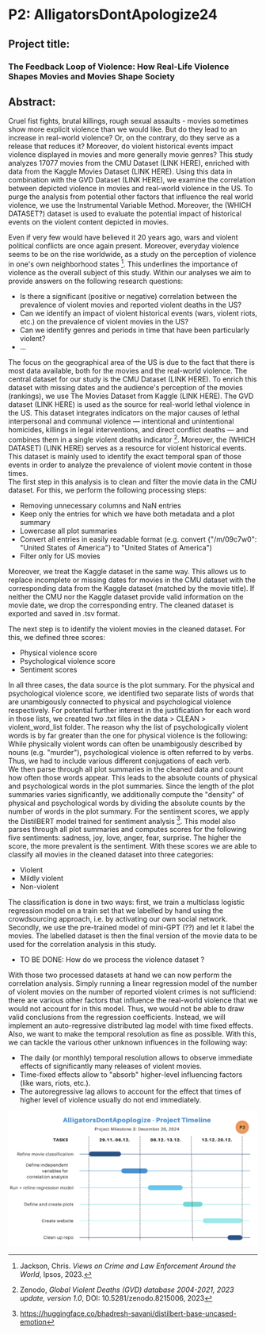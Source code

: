  # P2: AlligatorsDontApologize24 

 ## Project title: 
 ### The Feedback Loop of Violence: How Real-Life Violence Shapes Movies and Movies Shape Society

 ## Abstract:
 Cruel fist fights, brutal killings, rough sexual assaults - movies sometimes show more explicit violence than we would like. But do they lead to an increase in real-world violence? Or, on the contrary, do they serve as a release that reduces it? Moreover, do violent historical events impact violence displayed in movies and more generally movie genres? This study analyzes 17077 movies from the CMU Dataset (LINK HERE), enriched with data from the Kaggle Movies Dataset (LINK HERE). Using this data in combination with the GVD Dataset (LINK HERE), we examine the correlation between depicted violence in movies and real-world violence in the US. To purge the analysis from potential other factors that influence the real world violence, we use the Instrumental Variable Method. Moreover, the (WHICH DATASET?) dataset is used to evaluate the potential impact of historical events on the violent content depicted in movies.

Even if very few would have believed it 20 years ago, wars and violent political conflicts are once again present. Moreover, everyday violence seems to be on the rise worldwide, as a study on the perception of violence in one's own neighborhood states [^1]. This underlines the importance of violence as the overall subject of this study. Within our analyses we aim to provide answers on the following research questions: 

* Is there a significant (positive or negative) correlation between the prevalence of violent movies and reported violent deaths in the US?
* Can we identify an impact of violent historical events (wars, violent riots, etc.) on the prevalence of violent movies in the US?
* Can we identify genres and periods in time that have been particularly violent?
* ...

The focus on the geographical area of the US is due to the fact that there is most data available, both for the movies and the real-world violence.
The central dataset for our study is the CMU Dataset (LINK HERE). To enrich this dataset with missing dates and the audience's perception of the movies (rankings), we use The Movies Dataset from Kaggle (LINK HERE). The GVD dataset (LINK HERE) is used as the source for real-world lethal violence in the US. This dataset integrates indicators on the major causes of lethal interpersonal and communal violence — intentional and unintentional homicides, killings in legal interventions, and direct conflict deaths — and combines them in a single violent deaths indicator [^2]. Moreover, the (WHICH DATASET) (LINK HERE) serves as a resource for violent historical events. This dataset is mainly used to identify the exact temporal span of those events in order to analyze the prevalence of violent movie content in those times.  
The first step in this analysis is to clean and filter the movie data in the CMU dataset. For this, we perform the following processing steps:
* Removing unnecessary columns and NaN entries
* Keep only the entries for which we have both metadata and a plot summary
* Lowercase all plot summaries
* Convert all entries in easily readable format (e.g. convert {"/m/09c7w0": "United States of America"} to "United States of America")
* Filter only for US movies

Moreover, we treat the Kaggle dataset in the same way. This allows us to replace incomplete or missing dates for movies in the CMU dataset with the corresponding data from the Kaggle dataset (matched by the movie title). If neither the CMU nor the Kaggle dataset provide valid information on the movie date, we drop the corresponding entry. The cleaned dataset is exported and saved in .tsv format.

The next step is to identify the violent movies in the cleaned dataset. For this, we defined three scores: 
* Physical violence score
* Psychological violence score
* Sentiment scores

In all three cases, the data source is the plot summary. For the physical and psychological violence score, we identified two separate lists of words that are unambigously connected to physical and psychological violence respectively. For potential further interest in the justification for each word in those lists, we created two .txt files in the data > CLEAN > violent_word_list folder. The reason why the list of psychologically violent words is by far greater than the one for physical violence is the following: While physically violent words can often be unambigously described by nouns (e.g. "murder"), psychological violence is often referred to by verbs. Thus, we had to include various different conjugations of each verb.  
We then parse through all plot summaries in the cleaned data and count how often those words appear. This leads to the absolute counts of physical and psychological words in the plot summaries. Since the length of the plot summaries varies significantly, we additionally compute the "density" of physical and psychological words by dividing the absolute counts by the number of words in the plot summary. 
For the sentiment scores, we apply the DistilBERT model trained for sentiment analysis [^3]. This model also parses through all plot summaries and computes scores for the following five sentiments: sadness, joy, love, anger, fear, surprise. The higher the score, the more prevalent is the sentiment. 
With these scores we are able to classify all movies in the cleaned dataset into three categories: 

* Violent 
* Mildly violent
* Non-violent

The classification is done in two ways: first, we train a multiclass logistic regression model on a train set that we labelled by hand using the crowdsourcing approach, i.e. by activating our own social network. Secondly, we use the pre-trained model of mini-GPT (??) and let it label the movies. The labelled dataset is then the final version of the movie data to be used for the correlation analysis in this study. 

* TO BE DONE: How do we process the violence dataset ?

With those two processed datasets at hand we can now perform the correlation analysis. Simply running a linear regression model of the number of violent movies on the number of reported violent crimes is not sufficiend: there are various other factors that influence the real-world violence that we would not account for in this model. Thus, we would not be able to draw valid conclusions from the regression coefficients. Instead, we will implement an auto-regressive distributed lag model with time fixed effects. Also, we want to make the temporal resolution as fine as possible. With this, we can tackle the various other unknown influences in the following way: 
* The daily (or monthly) temporal resolution allows to observe immediate effects of significantly many releases of violent movies.
* Time-fixed effects allow to "absorb" higher-level influencing factors (like wars, riots, etc.).
* The autoregressive lag allows to account for the effect that times of higher level of violence usually do not end immediately.

![Timeline](data/Timeline.png)



[^1]: Jackson, Chris. *Views on Crime and Law Enforcement
Around the World*, Ipsos, 2023.
[^2]: Zenodo, *Global Violent Deaths (GVD) database 2004-2021, 2023 update, version 1.0*, DOI: 10.5281/zenodo.8215006, 2023
[^3]: https://huggingface.co/bhadresh-savani/distilbert-base-uncased-emotion